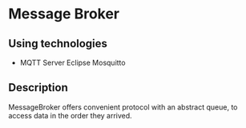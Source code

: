 # Message Broker

## Using technologies

- MQTT Server Eclipse Mosquitto

## Description

MessageBroker offers convenient protocol  with an abstract queue, to access data in the order they arrived.